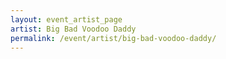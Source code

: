 ```yaml
---
layout: event_artist_page
artist: Big Bad Voodoo Daddy
permalink: /event/artist/big-bad-voodoo-daddy/
---
```



